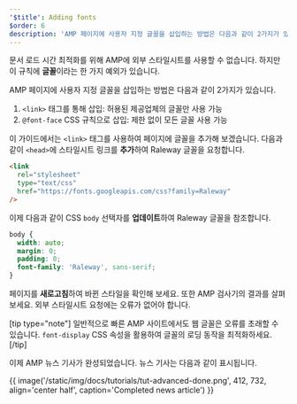 ```yaml
---
'$title': Adding fonts
$order: 6
description: 'AMP 페이지에 사용자 지정 글꼴을 삽입하는 방법은 다음과 같이 2가지가 있습니다. 1. <link> 태그를 통해 삽입: 허용된 제공업체의 글꼴만 사용 가능. 2...'
---
```


문서 로드 시간 최적화를 위해 AMP에 외부 스타일시트를 사용할 수 없습니다. 하지만 이 규칙에 **글꼴**이라는 한 가지 예외가 있습니다.

AMP 페이지에 사용자 지정 글꼴을 삽입하는 방법은 다음과 같이 2가지가 있습니다.

1. `<link>` 태그를 통해 삽입: 허용된 제공업체의 글꼴만 사용 가능
2. `@font-face` CSS 규칙으로 삽입: 제한 없이 모든 글꼴 사용 가능

이 가이드에서는 `<link>` 태그를 사용하여 페이지에 글꼴을 추가해 보겠습니다. 다음과 같이 `<head>`에 스타일시트 링크를 **추가**하여 Raleway 글꼴을 요청합니다.

```html
<link
  rel="stylesheet"
  type="text/css"
  href="https://fonts.googleapis.com/css?family=Raleway"
/>
```

이제 다음과 같이 CSS `body` 선택자를 **업데이트**하여 Raleway 글꼴을 참조합니다.

```css
body {
  width: auto;
  margin: 0;
  padding: 0;
  font-family: 'Raleway', sans-serif;
}
```

페이지를 **새로고침**하여 바뀐 스타일을 확인해 보세요. 또한 AMP 검사기의 결과를 살펴보세요. 외부 스타일시트 요청에는 오류가 없어야 합니다.

[tip type="note"] 일반적으로 빠른 AMP 사이트에서도 웹 글꼴은 오류를 초래할 수 있습니다. <a><code>font-display</code></a> CSS 속성을 활용하여 글꼴의 로딩 동작을 최적화하세요. [/tip]

이제 AMP 뉴스 기사가 완성되었습니다. 뉴스 기사는 다음과 같이 표시됩니다.

{{ image('/static/img/docs/tutorials/tut-advanced-done.png', 412, 732, align='center half', caption='Completed news article') }}
